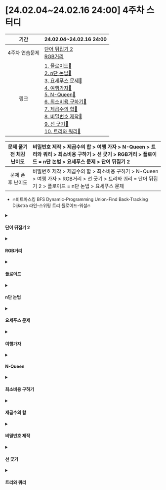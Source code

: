 # [24.02.04~24.02.16 24:00] 4주차 스터디

|기간|24.02.04~24.02.16 24:00|
|:---:|:---|
|4주차 연습문제|[단어 뒤집기 2](https://www.acmicpc.net/problem/17413)<br>[RGB거리](https://www.acmicpc.net/problem/1149)|
|링크|[1. 플로이드🔗](https://www.acmicpc.net/problem/11404)<br>[2. n단 논법🔗](https://www.acmicpc.net/problem/15723)<br>[3. 요세푸스 문제🔗](https://www.acmicpc.net/problem/1976)<br>[4. 여행가자🔗](https://www.acmicpc.net/problem/2665)<br>[5. N-Queen🔗](https://www.acmicpc.net/problem/9663)<br>[6. 최소비용 구하기🔗](https://www.acmicpc.net/problem/1916)<br>[7. 제곱수의 합🔗](https://www.acmicpc.net/problem/1699)<br>[8. 비밀번호 제작🔗](https://www.acmicpc.net/problem/20304)<br>[9. 선 긋기🔗](https://www.acmicpc.net/problem/2170)<br>[10. 트리와 쿼리🔗](https://www.acmicpc.net/problem/15681)<br>|

|문제 풀기 전 체감 난이도| 비밀번호 제작 > 제곱수의 합 > 여행 가자 > N-Queen > 트리와 쿼리 > 최소비용 구하기 > 선 긋기 > RGB거리 > 플로이드 = n단 논법 > 요세푸스 문제 > 단어 뒤집기 2|
|:---:|:---|
|문제 푼 후 난이도| 비밀번호 제작 > 제곱수의 합 > 최소비용 구하기 > N-Queen > 여행 가자 > RGB거리 > 선 긋기 > 트리와 쿼리 = 단어 뒤집기 2 > 플로이드 = n단 논법 > 요세푸스 문제|
- 🔥비트마스킹 BFS Dynamic-Programming Union-Find Back-Tracking Dijkstra 라인-스위핑 트리 플로이드-워셜🔥

<details>
<summary><h4>단어 뒤집기 2</h4></summary>

|풀이 예상 시간|실제 소요 시간|
|:---:|:---:|
|20m|35m|

<h4>풀이</h4>

- stack with char


    <for문: 단어 뒤집기 및 출력 여부 판단>
    
    1. 공백(' ')을 만난 경우
        a. 괄호 내부 O: stack에 push
        b. 괄호 내부 X: stack에 담긴 char 전체 출력
    2. 공백(' ')이 아닌 경우
        a. 여는 괄호('<'): 괄호 시작 bool을 `true`로 전환 후 stack에 담긴 char 전체 출력
        --- stack에 push ---
        b. 닫는 괄호('>'): stack에 담긴 char를 `reverse` 후 출력 및 괄호 시작 bool을 `false`로 전환

    **주요 포인트**
    
    - stack은 LIFO이므로 abcd 를 stack에서 pop하면 bcda로 나옴
    
        -> `reverse`의 의미는 abcd를 abcd 그대로 출력하겠다의 의미가 됨
    - 공백(' ')이 아닌 경우 stack에 해당 char를 push하는 연산이 중앙에 위치한 이유는 여는 괄호일 경우, 이를 포함시키지 않고 출력해야하기 때문이다

<h4>소감</h4>

- stack은 LIFO, queue는 FIFO

</details>

<details>
<summary><h4>RGB거리</h4></summary>

|풀이 예상 시간|실제 소요 시간|
|:---:|:---:|
|45m|30m|

<h4>풀이</h4>

- Dynamic Programming

- DP[N][3]: r, g, b 각각을 저장하는 3사이즈의 N개 배열

1. input으로 r, g, b 거리를 받는다
2. Dynamic Programming을 통해 r, g, b 중 어떤 색상을 칠하는게 비용이 적을 수 있는지 판단한다

    -> 단, 이전 칸의 색상과 현재 칸의 색상이 중복되면 안된다는 점에 유의하자.
    
    DP[i][0]: i번째 칸에서 빨강을 택한 경우
    
    DP[i][1]: i번째 칸에서 초록을 택한 경우
    
    DP[i][2]: i번째 칸에서 파랑을 택한 경우

    |점화식|설명|
    |:---:|:---|
    |DP[i][0] = min(DP[i-1][1] + DP[i][0], DP[i-1][2] + DP[i][0])<br>DP[i][1] = min(DP[i-1][0] + DP[i][1], DP[i-1][2] + DP[i][1])<br>DP[i][2] = min(DP[i-1][0] + DP[i][2], DP[i-1][1] + DP[i][2])|i번째 칸에서 특정 색상을 칠한 경우, 이전 칸의 색상과 중복되지 않는 색상을 칠한 경우의 결과를 더한 최소값으로 갱신한다.|
    
```c++
    for(int i = 1; i < N; i++) { 
        DP[i][0] = min(DP[i-1][1] + DP[i][0], DP[i-1][2] + DP[i][0]);
        DP[i][1] = min(DP[i-1][0] + DP[i][1], DP[i-1][2] + DP[i][1]);
        DP[i][2] = min(DP[i-1][0] + DP[i][2], DP[i-1][1] + DP[i][2]);
    }
```
    

<h4>소감</h4>

- 비교적 쉬운 DP

</details>

<details>
<summary><h4>플로이드</h4></summary>

|풀이 예상 시간|실제 소요 시간|
|:---:|:---:|
|45m|40m|

<h4>풀이</h4>

- 플로이드-워셜
1. (n+1) * (n+1) 사이즈의 2차원 배열을 선언한다
    
    단 arr[1][1]과 같은 경우 0으로, 이외의 경우에는 큰 값(10억)으로 지정

2. m개의 input을 받아 a to b의 경로의 최소 비용을 저장한다

```c++
    arr[a][b] = min(arr[a][b], c);
```

3. 플로이드-워셜 알고리즘을 통해 i to j 경로에서의 최소 비용을 찾는다

```c++
    for(int k = 1; k <= n; k++) {
        for(int i = 1; i <= n; i++) {
            for(int j = 1; j <= n; j++) {
                if (arr[i][j] > arr[i][k] + arr[k][j]) {
                    arr[i][j] = arr[i][k] + arr[k][j];
                }
            }
        }
    }
```

<h4>소감</h4>

- 플로이드-워셜에서 방문하지 못하는 값은 큰 값으로 지정해야한다

</details>

<details>
<summary><h4>n단 논법</h4></summary>

|풀이 예상 시간|실제 소요 시간|
|:---:|:---:|
|20m|35m|

<h4>풀이</h4>

- map with DFS

1. input으로 들어오는 string의 첫 char와 마지막 char를 기반으로 `map<char, char>`를 구성한다
2. 맵에서 사용자가 입력한 `char - char` 매칭이 일어나는지 DFS로 탐색한다

```c++
void DFS(int current, int end) {
    if (m.find(current) == m.end()) {
        cout << "F\n";
        return;
    }
    
    if (m[current] == end) {
        cout << "T\n";
        return;
    } else {
        DFS(m[current], end);
    }
    
    return;
}
```

<h4>소감</h4>

- 오랜만의 `getline(cin, str)`

</details>

<details>
<summary><h4>요세푸스 문제</h4></summary>

|풀이 예상 시간|실제 소요 시간|
|:---:|:---:|
|30m|40m|

<h4>풀이</h4>

- queue

1. 1부터 N까지 queue에 추가한다.
2. `counter` 변수를 통해 현재 K번째 요소인지 판단한다

    - counter == K: queue의 front 출력 및 pop
    - counter != K: queue의 front를 queue의 끝으로 옮기고 pop

<h4>소감</h4>

- 어렵지 않은 문제였으나 알고리즘 분류 보기 전에는 깨닫지 못함

</details>

<details>
<summary><h4>여행가자</h4></summary>

|풀이 예상 시간|실제 소요 시간|
|:---:|:---:|
|45m|1h|

<h4>풀이</h4>

- Union-Find

i - j 노드 사이가 연결된 것들에 한해서 Union-Find를 수행한다

|함수|설명|
|:---:|:---|
|**tree_union(int x, int y)**|1. x와 y 각각의 루트를 찾는다<br>2. 루트가 동일하지 않을 경우 작은 x와 y값 중 작은 값으로 각각의 루트를 갱신한다|
|**find(int node)**|node가 속한 트리의 루트를 찾는다.

<h4>소감</h4>

- 처음 풀어보는 Union Find 문제!!!
- 문제를 잘 읽자... (처음에 문제 잘못 읽어서 Dijkstra로 접근함)


<h5>참고자료</h5>

[Link🔗](https://joodaram.tistory.com/72)

</details>

<details>
<summary><h4>N-Queen</h4></summary>

|풀이 예상 시간|실제 소요 시간|
|:---:|:---:|
|30m|35m|

<h4>풀이</h4>

- Back Tracking

1. N개의 Queen을 놓을 수 있는지 여부를 Back Tracking을 통해 체크한다.

```c++
void backTracking(int current) {
    if (current == N) { // Queen N개 놓기에 성공했다면 counter 1 증가 후 탈출
        counter += 1;
        return;
    } else {
        for(int i = 0; i < N; i++) {
            // 'current'번째 Queen을 i열에 놓는다.
            arr[current] = i;

            // 'current'번째 이전까지 놓은 Queen들과 'current'번째 Queen의 위치가 놓을 수 있는 곳이라면 계속해서 진행한다.
            if(isPossible(current)) {
                backTracking(current + 1);
            }
        }
    }
}

bool isPossible(int current) {
    for(int i = 0; i < current; i++) {
        // 서로 같은 열에 위치하거나, 대각선에 위치하는 경우 false 반환
        if (arr[i] == arr[current] || abs(arr[i] - arr[current]) == abs(i - current)) {
            return false;
        }
    }
    
    return true;
}
```

<h4>소감</h4>

- 이전에 푼 적이 있는데도 처음보는 것 같은 이 느낌이란...
- 이 문제를 통해서 DFS와 Back Tracking의 차이를 확실하게 알게 되었다.

|개념|설명|
|:---:|:---|
|DFS|깊이 우선 탐색으로 전체를 훑는다.|
|Back Tracking|탐색을 하되, 조건을 만족하지 않는 부분을 만나면 해당 부분 아래로는 더 이상 탐색을 진행하지 않는다 (트리의 가지치기같은 개념으로)|
</details>

<details>
<summary><h4>최소비용 구하기</h4></summary>

|풀이 예상 시간|실제 소요 시간|
|:---:|:---:|
|45m|45m|

<h4>풀이</h4>

- Dijkstra

1. input으로 받은 버스의 첫 시작 위치를 우선순위 큐에 넣는다.
    
    -> 단, 거리가 짧은 것이 먼저 앞으로 와야하므로, pair로 넣되 `{distance, 도착 지점}`으로 넣는다.

2. queue가 빌 때까지 특정 도시까지의 비용이 가장 작은 것들로 갱신한다.

```c++
    while(!pq.empty()) {
        pair<int, int> current = pq.top();
        pq.pop();

        // 이미 기록된 비용이 최소라면 continue 처리
        if (DP[current.second] < current.first) {
            continue;
        }

        for(int i = 0; i < v[current.second].size(); i++) {
            pair<int, int> next = v[current.second][i];

            int tempCost = next.first + DP[current.second];

            // 현재 기록된 비용보다 현재 도시(current.second)를 지나는게 비용이 더 적다면
            if (DP[next.second] > tempCost) {
                DP[next.second] = tempCost;
                pq.push({DP[next.second], next.second});
            }
        }
    }
```

<h4>소감</h4>

- Dijkstra에서 가장 기초라고 할 수 있는 문제. 기본기 빠이팅🔥

</details>

<details>
<summary><h4>제곱수의 합</h4></summary>

|풀이 예상 시간|실제 소요 시간|
|:---:|:---:|
|30m|45m|

<h4>풀이</h4>

- Dynamic Programming

1. dp[i]를 i라는 숫자를 제곱수로 1로 표현했을 때 필요한 숫자로 초기화한다.
2. for문을 통해  dp[1]부터 dp[N]에 이르기까지 제곱수를 활용한 경우 중에서 가장 작은 값으로 갱신한다.

<h4>소감</h4>

- 처음 봤을 때 DP라고 생각조차못한...
- 먼저 접근할 때에는 큰 제곱수부터 작은 제곱수를 순차적으로 빼는 형태를 생각했으나 아래의 참고자료처럼 `32`와 같은 예외가 존재함

```c++
// 틀린 풀이
int main() {
    int N;

    cin >> N;

    int target = 1;
    while(target * target < N) {
        target += 1;
    }

    int counter = 0;
    while(N != 0) {
        counter += N / (target * target);
        N = N % (target * target);
        target -= 1;
    }

    cout << counter;
}
```

<h5>참고자료</h5>

[Link🔗](https://velog.io/@matcha_/백준-1699-제곱수의-합-C-DP)
</details>

<details>
<summary><h4>비밀번호 제작</h4></summary>

|풀이 예상 시간|실제 소요 시간|
|:---:|:---:|
|1h|1h15m|

<h4>풀이</h4>

- 비트마스킹 with BFS

|arr[i]|숫자 i의 안전도|
|:---:|:---|

1. 각 숫자들의 안전도를 작은 값으로 초기화한다.
    
    단, input으로 받은 p값들에 대해선 안전도를 0으로 초기화하며, queue에 넣는다.

2. queue가 빌 때까지 1의 shift 연산을 통해 queue의 front값과 안전도가 1만큼 차이나는 숫자들을 queue에 넣는다.

    단, 해당 숫자(target)는 범위값 N보다 작아야하며, 이미 안전도가 `MIN`값이 아닌 다른 것으로 갱신된 경우에는 continue 처리

<h4>소감</h4>

- 비트 연산자 눈물이 나다
- 비트 연산과 BFS를 합쳐 사용한 예제는 처음 풀어보는 듯

<h5>참고자료</h5>

[Link🔗](https://imksh.com/47)

</details>

<details>
<summary><h4>선 긋기</h4></summary>

|풀이 예상 시간|실제 소요 시간|
|:---:|:---:|
|45m|20m|

<h4>풀이</h4>

- 라인 스위핑

1. vector에 선의 시작 지점과 끝 지점을 pair로 저장 후 sort
2. 선의 위치 관계에 따라 값을 갱신

|위치 관계|To do|
|:---:|:---|
|기존 선 --- 새로운 선|`counter`에 기존 선의 길이를 더한 후, 시작 & 끝 지점 갱신|
|새로운 선 S --- 기존 선S|선 시작 지점 갱신|
|기존 선(새로운 선과 겹침) --- 새로운 선 E|선 끝 지점 갱신|

<h4>소감</h4>

- 문제 풀기 전부터 라인 스위핑 관련 문제인걸 알고 있어서 빠르게 개념 학습 후 문제 풀이 시작함
- `cin&cout.tie(0)`와 `ios::sync_with_stdio(false)`를 잊지 말기

</details>

<details>
<summary><h4>트리와 쿼리</h4></summary>

|풀이 예상 시간|실제 소요 시간|
|:---:|:---:|
|45m|20m|

<h4>풀이</h4>

- Dynamic Programming

|Q|해당 자식 정점을 서브트리로 하는 트리의 노드의 수|
|:---:|:---|

1. 이차원 벡터를 통해 입력받은 간선 정보를 저장
2. `map<node번호, Node>`로 트리 형태 구성하기
3. `map`으로 만든 트리에서 DFS를 수행하며 각 노드의 하위 트리의 노드 수 세기

<h4>소감</h4>

- 이전에 풀어봤던 문제! 문제 예제까지 봤을 때는 막막하지만 힌트에서 설명해준 양식을 따라가면 생각보다 쉽게 풀 수 있는 문제였다.
- 각 노드 하위 트리에서 노드의 수(말이 어렵다)를 어떻게 셀 수 있지 고민했는데 DFS는 신입니다.
</details>



